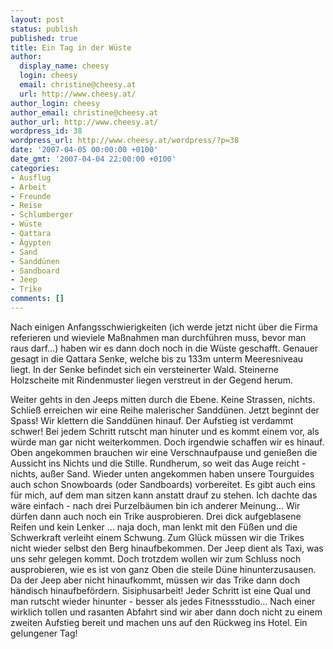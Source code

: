 ```yaml
---
layout: post
status: publish
published: true
title: Ein Tag in der Wüste
author:
  display_name: cheesy
  login: cheesy
  email: christine@cheesy.at
  url: http://www.cheesy.at/
author_login: cheesy
author_email: christine@cheesy.at
author_url: http://www.cheesy.at/
wordpress_id: 38
wordpress_url: http://www.cheesy.at/wordpress/?p=38
date: '2007-04-05 00:00:00 +0100'
date_gmt: '2007-04-04 22:00:00 +0100'
categories:
- Ausflug
- Arbeit
- Freunde
- Reise
- Schlumberger
- Wüste
- Qattara
- Ägypten
- Sand
- Sanddünen
- Sandboard
- Jeep
- Trike
comments: []
---
```

<!--:de--><!-- 3367-->Nach einigen Anfangsschwierigkeiten (ich werde jetzt nicht über die Firma referieren und wieviele Maßnahmen man durchführen muss, bevor man raus darf...) haben wir es dann doch noch in die Wüste geschafft. Genauer gesagt in die Qattara Senke, welche bis zu 133m unterm Meeresniveau liegt. In der Senke befindet sich ein versteinerter Wald. Steinerne Holzscheite mit Rindenmuster liegen verstreut in der Gegend herum.
Weiter gehts in den Jeeps mitten durch die Ebene. Keine Strassen, nichts. Schließ erreichen wir eine Reihe malerischer Sanddünen. Jetzt beginnt der Spass! Wir klettern die Sanddünen hinauf. Der Aufstieg ist verdammt schwer! Bei jedem Schritt rutscht man hinuter und es kommt einem vor, als würde man gar nicht weiterkommen. Doch irgendwie schaffen wir es hinauf. Oben angekommen brauchen wir eine Verschnaufpause und genießen die Aussicht ins Nichts und die Stille. Rundherum, so weit das Auge reicht - nichts, außer Sand.
Wieder unten angekommen haben unsere Tourguides auch schon Snowboards (oder Sandboards) vorbereitet. Es gibt auch eins für mich, auf dem man sitzen kann anstatt drauf zu stehen. Ich dachte das wäre einfach - nach drei Purzelbäumen bin ich anderer Meinung...
Wir dürfen dann auch noch ein Trike ausprobieren. Drei dick aufgeblasene Reifen und kein Lenker ... naja doch, man lenkt mit den Füßen und die Schwerkraft verleiht einem Schwung. Zum Glück müssen wir die Trikes nicht wieder selbst den Berg hinaufbekommen. Der Jeep dient als Taxi, was uns sehr gelegen kommt. Doch trotzdem wollen wir zum Schluss noch ausprobieren, wie es ist von ganz Oben die steile Düne hinunterzusausen. Da der Jeep aber nicht hinaufkommt, müssen wir das Trike dann doch händisch hinaufbefördern. Sisiphusarbeit! Jeder Schritt ist eine Qual und man rutscht wieder hinunter - besser als jedes Fitnessstudio... Nach einer wirklich tollen und rasanten Abfahrt sind wir aber dann doch nicht zu einem zweiten Aufstieg bereit und machen uns auf den Rückweg ins Hotel. Ein gelungener Tag!<!--:-->
